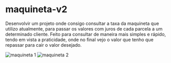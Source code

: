 # maquineta-v2
Desenvolvir um projeto onde consigo consultar a taxa da maquineta que utilizo atualmente, para passar os valores com juros de cada parcela a um determinado cliente. Feito para consultar de maneira mais simples e rápido, tendo em vista a praticidade, onde no final vejo o valor que tenho que repassar para cair o valor desejado.

![maquineta 1](https://user-images.githubusercontent.com/109633306/231001876-96c53a88-a712-4622-a4cb-a97aeff126b0.png)
![maquineta 2](https://user-images.githubusercontent.com/109633306/231002001-e7c15fa9-6713-4cd1-bf5a-93f623d7b28f.png)
